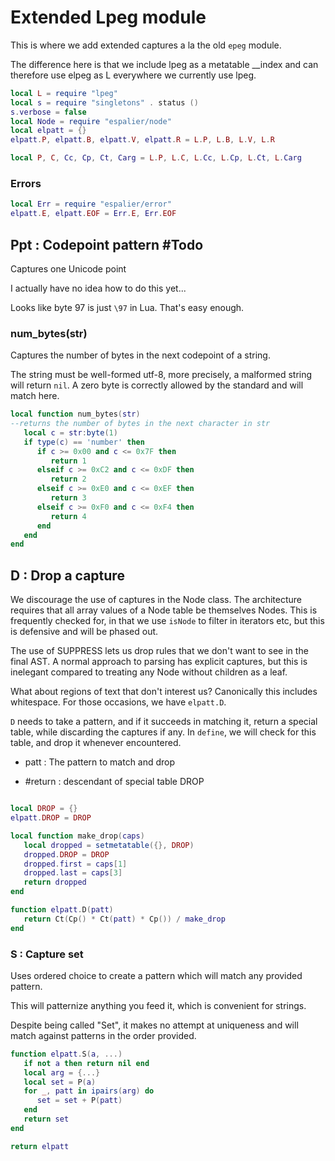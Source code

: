 # Extended Lpeg module


  This is where we add extended captures a la the old ``epeg``
module.


The difference here is that we include lpeg as a metatable __index
and can therefore use elpeg as L everywhere we currently use lpeg.

```lua
local L = require "lpeg"
local s = require "singletons" . status ()
s.verbose = false
local Node = require "espalier/node"
local elpatt = {}
elpatt.P, elpatt.B, elpatt.V, elpatt.R = L.P, L.B, L.V, L.R

local P, C, Cc, Cp, Ct, Carg = L.P, L.C, L.Cc, L.Cp, L.Ct, L.Carg
```
### Errors

```lua
local Err = require "espalier/error"
elpatt.E, elpatt.EOF = Err.E, Err.EOF
```
## Ppt : Codepoint pattern #Todo

Captures one Unicode point


I actually have no idea how to do this yet...


Looks like byte 97 is just ``\97`` in Lua. That's easy enough.


### num_bytes(str)

Captures the number of bytes in the next codepoint of a string.


The string must be well-formed utf-8, more precisely, a malformed
string will return ``nil``.  A zero byte is correctly allowed by the
standard and will match here.

```lua
local function num_bytes(str)
--returns the number of bytes in the next character in str
   local c = str:byte(1)
   if type(c) == 'number' then
      if c >= 0x00 and c <= 0x7F then
         return 1
      elseif c >= 0xC2 and c <= 0xDF then
         return 2
      elseif c >= 0xE0 and c <= 0xEF then
         return 3
      elseif c >= 0xF0 and c <= 0xF4 then
         return 4
      end
   end
end
```
## D : Drop a capture

  We discourage the use of captures in the Node class.  The architecture
requires that all array values of a Node table be themselves Nodes. This is
frequently checked for, in that we use ``isNode`` to filter in iterators etc,
but this is defensive and will be phased out.


The use of SUPPRESS lets us drop rules that we don't want to see in the
final AST.  A normal approach to parsing has explicit captures, but this is
inelegant compared to treating any Node without children as a leaf.


What about regions of text that don't interest us?  Canonically this
includes whitespace.  For those occasions, we have ``elpatt.D``.


``D`` needs to take a pattern, and if it succeeds in matching it, return a
special table, while discarding the captures if any. In ``define``, we will
check for this table, and drop it whenever encountered.



  - patt :  The pattern to match and drop


  - #return : descendant of special table DROP

```lua

local DROP = {}
elpatt.DROP = DROP

local function make_drop(caps)
   local dropped = setmetatable({}, DROP)
   dropped.DROP = DROP
   dropped.first = caps[1]
   dropped.last = caps[3]
   return dropped
end

function elpatt.D(patt)
   return Ct(Cp() * Ct(patt) * Cp()) / make_drop
end

```
### S : Capture set

  Uses ordered choice to create a pattern which will match any provided
pattern.


This will patternize anything you feed it, which is convenient for strings.


Despite being called "Set", it makes no attempt at uniqueness and will
match against patterns in the order provided.

```lua
function elpatt.S(a, ...)
   if not a then return nil end
   local arg = {...}
   local set = P(a)
   for _, patt in ipairs(arg) do
      set = set + P(patt)
   end
   return set
end
```
```lua
return elpatt
```
